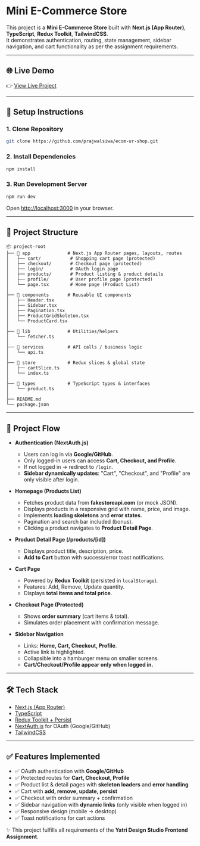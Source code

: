 # Mini E-Commerce Store

This project is a **Mini E-Commerce Store** built with **Next.js (App Router)**, **TypeScript**, **Redux Toolkit**, **TailwindCSS**.  
It demonstrates authentication, routing, state management, sidebar navigation, and cart functionality as per the assignment requirements.

---

## 🌐 Live Demo
👉 [View Live Project](https://ecom-ur-shop.vercel.app/)

---

## 🚀 Setup Instructions

### 1. Clone Repository
```bash
git clone https://github.com/prajwalsiwa/ecom-ur-shop.git
```

### 2. Install Dependencies
```bash
npm install
```

### 3. Run Development Server
```bash
npm run dev
```
Open [http://localhost:3000](http://localhost:3000) in your browser.


---

## 📂 Project Structure

```
📦 project-root
├── 📂 app              # Next.js App Router pages, layouts, routes
│   ├── cart/           # Shopping cart page (protected)
│   ├── checkout/       # Checkout page (protected)
│   ├── login/          # OAuth login page
│   ├── products/       # Product listing & product details
│   ├── profile/        # User profile page (protected)
│   └── page.tsx        # Home page (Product List)
│
├── 📂 components       # Reusable UI components
│   ├── Header.tsx
│   ├── Sidebar.tsx
│   ├── Pagination.tsx
│   ├── ProductGridSkeleton.tsx
│   └── ProductCard.tsx
│
├── 📂 lib              # Utilities/helpers
│   └── fetcher.ts
│
├── 📂 services         # API calls / business logic
│   └── api.ts
│
├── 📂 store            # Redux slices & global state
│   ├── cartSlice.ts
│   └── index.ts
│
├── 📂 types            # TypeScript types & interfaces
│   └── product.ts
│
├── README.md
└── package.json
```

---

## 🔄 Project Flow

- **Authentication (NextAuth.js)**  
  - Users can log in via **Google/GitHub**.  
  - Only logged-in users can access **Cart, Checkout, and Profile**.  
  - If not logged in → redirect to `/login`.  
  - **Sidebar dynamically updates**: "Cart", "Checkout", and "Profile" are only visible after login.

- **Homepage (Products List)**  
  - Fetches product data from **fakestoreapi.com** (or mock JSON).  
  - Displays products in a responsive grid with name, price, and image.  
  - Implements **loading skeletons** and **error states**.  
  - Pagination and search bar included (bonus).  
  - Clicking a product navigates to **Product Detail Page**.

- **Product Detail Page (/products/[id])**  
  - Displays product title, description, price.  
  - **Add to Cart** button with success/error toast notifications.

- **Cart Page**  
  - Powered by **Redux Toolkit** (persisted in `localStorage`).  
  - Features: Add, Remove, Update quantity.  
  - Displays **total items and total price**.  

- **Checkout Page (Protected)**  
  - Shows **order summary** (cart items & total).  
  - Simulates order placement with confirmation message.  

- **Sidebar Navigation**  
  - Links: **Home, Cart, Checkout, Profile**.  
  - Active link is highlighted.  
  - Collapsible into a hamburger menu on smaller screens.  
  - **Cart/Checkout/Profile appear only when logged in.**

---

## 🛠 Tech Stack

- [Next.js (App Router)](https://nextjs.org/docs/app)
- [TypeScript](https://www.typescriptlang.org/)
- [Redux Toolkit + Persist](https://redux-toolkit.js.org/)
- [NextAuth.js](https://next-auth.js.org/) for OAuth (Google/GitHub)
- [TailwindCSS](https://tailwindcss.com/)

---

## ✅ Features Implemented

- ✅ OAuth authentication with **Google/GitHub**  
- ✅ Protected routes for **Cart, Checkout, Profile**  
- ✅ Product list & detail pages with **skeleton loaders** and **error handling**  
- ✅ Cart with **add, remove, update, persist**  
- ✅ Checkout with order summary + confirmation  
- ✅ Sidebar navigation with **dynamic links** (only visible when logged in)  
- ✅ Responsive design (mobile → desktop)  
- ✅ Toast notifications for cart actions  


✨ This project fulfills all requirements of the **Yatri Design Studio Frontend Assignment**.
